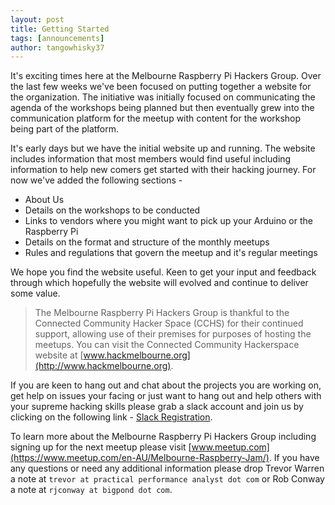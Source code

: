 ```yaml
---
layout: post
title: Getting Started 
tags: [announcements]
author: tangowhisky37
---
```


It's exciting times here at the Melbourne Raspberry Pi Hackers Group. Over the last few weeks we've been focused on putting together a website for the organization. The initiative was initially focused on communicating the agenda of the workshops being planned but then eventually grew into the communication platform for the meetup with content for the workshop being part of the platform.

It's early days but we have the initial website up and running. The website includes information that most members would find useful including information to help new comers get started with their hacking journey. For now we've added the following sections -

* About Us
* Details on the workshops to be conducted
* Links to vendors where you might want to pick up your Arduino or the Raspberry Pi
* Details on the format and structure of the monthly meetups
* Rules and regulations that govern the meetup and it's regular meetings

We hope you find the website useful. Keen to get your input and feedback through which hopefully the website will evolved and continue to deliver some value.

> The Melbourne Raspberry Pi Hackers Group is thankful to the Connected Community Hacker Space (CCHS) for their continued support, allowing use of their premises for purposes of hosting the meetups. You can visit the Connected Community Hackerspace website at [www.hackmelbourne.org](http://www.hackmelbourne.org).

If you are keen to hang out and chat about the projects you are working on, get help on issues your facing or just want to hang out and help others with your supreme hacking skills please grab a slack account and join us by clicking on the following link - [Slack Registration](https://melbrpi.herokuapp.com).

To learn more about the Melbourne Raspberry Pi Hackers Group including signing up for the next meetup please visit [www.meetup.com](https://www.meetup.com/en-AU/Melbourne-Raspberry-Jam/). If you have any questions or need any additional information please drop Trevor Warren a note at `trevor at practical performance analyst dot com` or Rob Conway a note at `rjconway at bigpond dot com`. 

